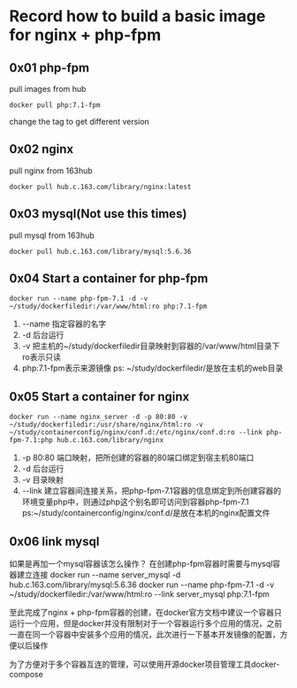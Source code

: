 # Record how to build a basic image for nginx + php-fpm


## 0x01 php-fpm
pull images from hub
```
docker pull php:7.1-fpm
```
change the tag to get different version


## 0x02 nginx
pull nginx from 163hub
```
docker pull hub.c.163.com/library/nginx:latest
```

## 0x03 mysql(Not use this times)
pull mysql from 163hub
```
docker pull hub.c.163.com/library/mysql:5.6.36
```

## 0x04 Start a container for php-fpm
```
docker run --name php-fpm-7.1 -d -v ~/study/dockerfiledir:/var/www/html:ro php:7.1-fpm
```
1. --name 指定容器的名字
2. -d 后台运行
3. -v 把主机的~/study/dockerfiledir目录映射到容器的/var/www/html目录下 ro表示只读 
4. php:7.1-fpm表示来源镜像
ps: ~/study/dockerfiledir/是放在主机的web目录 

## 0x05 Start a container for nginx
```
docker run --name nginx_server -d -p 80:80 -v ~/study/dockerfiledir:/usr/share/nginx/html:ro -v ~/study/containerconfig/nginx/conf.d:/etc/nginx/conf.d:ro --link php-fpm-7.1:php hub.c.163.com/library/nginx
```
1. -p 80:80 端口映射，把所创建的容器的80端口绑定到宿主机80端口
2. -d 后台运行
3. -v 目录映射
4. --link 建立容器间连接关系，把php-fpm-7.1容器的信息绑定到所创建容器的环境变量php中，则通过php这个别名即可访问到容器php-fpm-7.1
ps:~/study/containerconfig/nginx/conf.d/是放在本机的nginx配置文件

## 0x06 link mysql
如果是再加一个mysql容器该怎么操作？
在创建php-fpm容器时需要与mysql容器建立连接
docker run --name server_mysql -d hub.c.163.com/library/mysql:5.6.36
docker run --name php-fpm-7.1 -d -v ~/study/dockerfiledir:/var/www/html:ro --link server_mysql php:7.1-fpm

至此完成了nginx + php-fpm容器的创建，在docker官方文档中建议一个容器只运行一个应用，但是docker并没有限制对于一个容器运行多个应用的情况，之前一直在同一个容器中安装多个应用的情况，此次进行一下基本开发镜像的配置，方便以后操作

为了方便对于多个容器互连的管理，可以使用开源docker项目管理工具docker-compose
